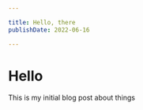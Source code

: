 ```yaml
---

title: Hello, there
publishDate: 2022-06-16

---
```

# Hello

This is my initial blog post about things
